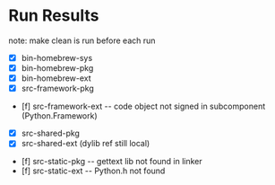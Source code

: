 # Run Results

note: make clean is run before each run

- [x] bin-homebrew-sys
- [x] bin-homebrew-pkg
- [x] bin-homebrew-ext
- [x] src-framework-pkg
- [f] src-framework-ext -- code object not signed in subcomponent (Python.Framework)
- [x] src-shared-pkg
- [x] src-shared-ext (dylib ref still local)
- [f] src-static-pkg -- gettext lib not found in linker
- [f] src-static-ext -- Python.h not found
